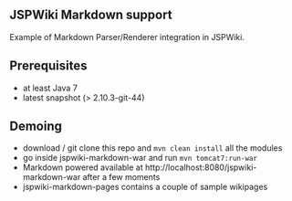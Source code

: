 JSPWiki Markdown support
------------------------

Example of Markdown Parser/Renderer integration in JSPWiki. 


Prerequisites
-------------
* at least Java 7
* latest snapshot (> 2.10.3-git-44)

Demoing
-------
* download / git clone this repo and `mvn clean install` all the modules
* go inside jspwiki-markdown-war and run `mvn tomcat7:run-war`
* Markdown powered available at http://localhost:8080/jspwiki-markdown-war after a few moments
* jspwiki-markdown-pages contains a couple of sample wikipages

